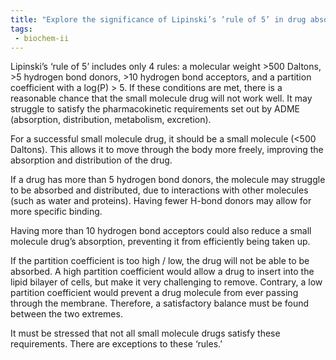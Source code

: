 ```yaml
---
title: "Explore the significance of Lipinski’s ‘rule of 5’ in drug absorption. What are the key criteria outlined in this rule, and how do they influence the absorption of small molecule drugs? "
tags:
 - biochem-ii
---
```

Lipinski’s ‘rule of 5’ includes only 4 rules: a molecular weight >500 Daltons, >5 hydrogen bond donors, >10 hydrogen bond acceptors, and a partition coefficient with a log(P) > 5. If these conditions are met, there is a reasonable chance that the small molecule drug will not work well. It may struggle to satisfy the pharmacokinetic requirements set out by ADME (absorption, distribution, metabolism, excretion).  

For a successful small molecule drug, it should be a small molecule (<500 Daltons). This allows it to move through the body more freely, improving the absorption and distribution of the drug.  

If a drug has more than 5 hydrogen bond donors, the molecule may struggle to be absorbed and distributed, due to interactions with other molecules (such as water and proteins). Having fewer H-bond donors may allow for more specific binding.  

Having more than 10 hydrogen bond acceptors could also reduce a small molecule drug’s absorption, preventing it from efficiently being taken up.  

If the partition coefficient is too high / low, the drug will not be able to be absorbed. A high partition coefficient would allow a drug to insert into the lipid bilayer of cells, but make it very challenging to remove. Contrary, a low partition coefficient would prevent a drug molecule from ever passing through the membrane. Therefore, a satisfactory balance must be found between the two extremes.  

It must be stressed that not all small molecule drugs satisfy these requirements. There are exceptions to these ‘rules.’ 

